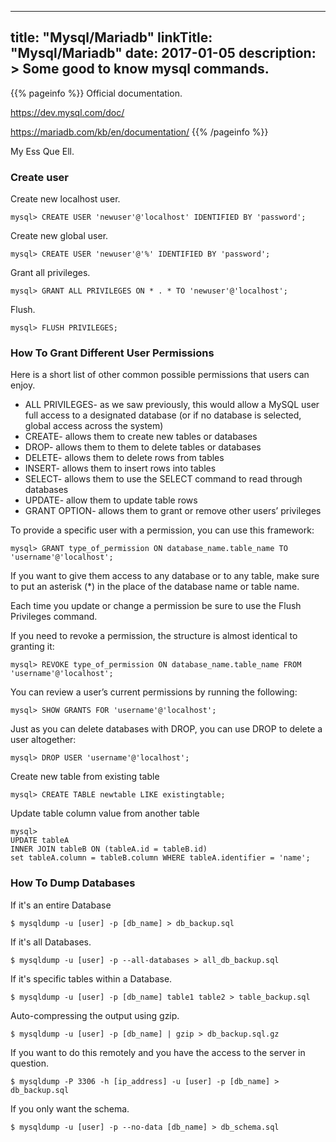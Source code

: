 
---
title: "Mysql/Mariadb"
linkTitle: "Mysql/Mariadb"
date: 2017-01-05
description: >
  Some good to know mysql commands.
---

{{% pageinfo %}}
Official documentation.

https://dev.mysql.com/doc/

https://mariadb.com/kb/en/documentation/
{{% /pageinfo %}}


My Ess Que Ell.

### Create user

Create new localhost user.
```mysql
mysql> CREATE USER 'newuser'@'localhost' IDENTIFIED BY 'password';
```
Create new global user.
```mysql
mysql> CREATE USER 'newuser'@'%' IDENTIFIED BY 'password';
```

Grant all privileges.
```mysql
mysql> GRANT ALL PRIVILEGES ON * . * TO 'newuser'@'localhost';
```

Flush.
```mysql
mysql> FLUSH PRIVILEGES;
```

### How To Grant Different User Permissions

Here is a short list of other common possible permissions that users can enjoy.

- ALL PRIVILEGES- as we saw previously, this would allow a MySQL user full access to a designated database (or if no database is selected, global access across the system)
- CREATE- allows them to create new tables or databases
- DROP- allows them to them to delete tables or databases
- DELETE- allows them to delete rows from tables
- INSERT- allows them to insert rows into tables
- SELECT- allows them to use the SELECT command to read through databases
- UPDATE- allow them to update table rows
- GRANT OPTION- allows them to grant or remove other users’ privileges

To provide a specific user with a permission, you can use this framework:

```mysql
mysql> GRANT type_of_permission ON database_name.table_name TO 'username'@'localhost';
```

If you want to give them access to any database or to any table, make sure to put an asterisk (*) in the place of the database name or table name.

Each time you update or change a permission be sure to use the Flush Privileges command.

If you need to revoke a permission, the structure is almost identical to granting it:

```mysql
mysql> REVOKE type_of_permission ON database_name.table_name FROM 'username'@'localhost';
```

You can review a user’s current permissions by running the following:

```mysql
mysql> SHOW GRANTS FOR 'username'@'localhost';
```

Just as you can delete databases with DROP, you can use DROP to delete a user altogether:

```mysql
mysql> DROP USER 'username'@'localhost';
```

Create new table from existing table

```mysql
mysql> CREATE TABLE newtable LIKE existingtable;
```

Update table column value from another table

```mysql
mysql> 
UPDATE tableA
INNER JOIN tableB ON (tableA.id = tableB.id)
set tableA.column = tableB.column WHERE tableA.identifier = 'name';
```

### How To Dump Databases

If it's an entire Database

```shell
$ mysqldump -u [user] -p [db_name] > db_backup.sql
```

If it's all Databases.

```shell
$ mysqldump -u [user] -p --all-databases > all_db_backup.sql
```

If it's specific tables within a Database.

```shell
$ mysqldump -u [user] -p [db_name] table1 table2 > table_backup.sql
```

Auto-compressing the output using gzip. 

```shell
$ mysqldump -u [user] -p [db_name] | gzip > db_backup.sql.gz
```

If you want to do this remotely and you have the access to the server in question.

```shell
$ mysqldump -P 3306 -h [ip_address] -u [user] -p [db_name] > db_backup.sql
```

If you only want the schema.

```shell
$ mysqldump -u [user] -p --no-data [db_name] > db_schema.sql
```



